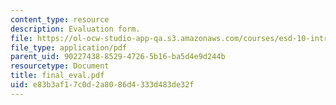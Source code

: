 ```yaml
---
content_type: resource
description: Evaluation form.
file: https://ol-ocw-studio-app-qa.s3.amazonaws.com/courses/esd-10-introduction-to-technology-and-policy-fall-2006/e83b3af17c0d2a8086d4333d483de32f_final_eval.pdf
file_type: application/pdf
parent_uid: 90227438-8529-4726-5b16-ba5d4e9d244b
resourcetype: Document
title: final_eval.pdf
uid: e83b3af1-7c0d-2a80-86d4-333d483de32f
---
```

